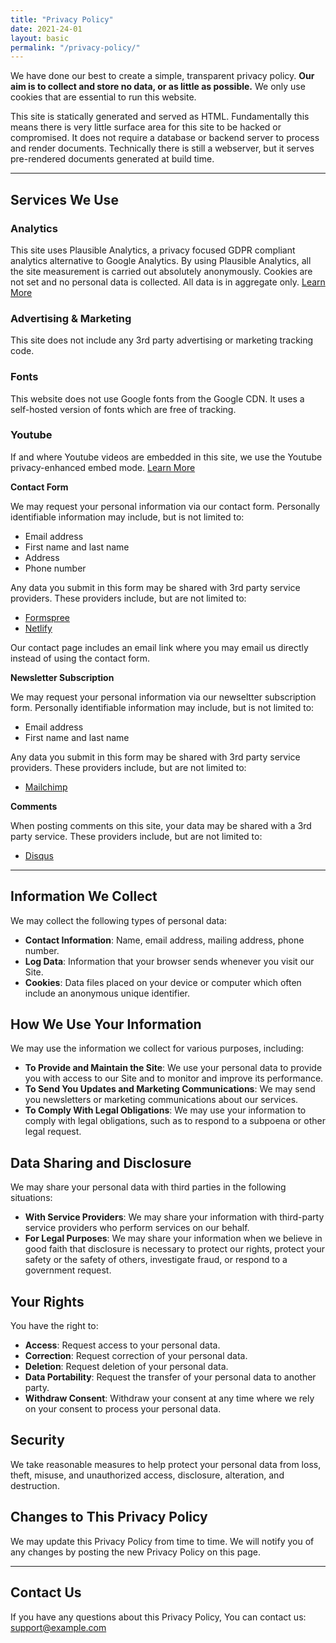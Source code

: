 ```yaml
---
title: "Privacy Policy"
date: 2021-24-01
layout: basic
permalink: "/privacy-policy/"
---
```


We have done our best to create a simple, transparent privacy policy. **Our aim is to collect and store no data, or as little as possible.** We only use cookies that are essential to run this website.

This site is statically generated and served as HTML. Fundamentally this means there is very little surface area for this site to be hacked or compromised. It does not require a database or backend server to process and render documents. Technically there is still a webserver, but it serves pre-rendered documents generated at build time.

---

## Services We Use

### Analytics

This site uses Plausible Analytics, a privacy focused GDPR compliant analytics alternative to Google Analytics. By using Plausible Analytics, all the site measurement is carried out absolutely anonymously. Cookies are not set and no personal data is collected. All data is in aggregate only. [Learn More](https://plausible.io/privacy-focused-web-analytics)

### Advertising & Marketing

This site does not include any 3rd party advertising or marketing tracking code.

### Fonts

This website does not use Google fonts from the Google CDN. It uses a self-hosted version of fonts which are free of tracking.

### Youtube

If and where Youtube videos are embedded in this site, we use the Youtube privacy-enhanced embed mode. [Learn More](https://support.google.com/youtube/answer/171780?hl=en#zippy=%2Cturn-on-privacy-enhanced-mode)

**Contact Form**

We may request your personal information via our contact form. Personally identifiable information may include, but is not limited to:

- Email address
- First name and last name
- Address
- Phone number

Any data you submit in this form may be shared with 3rd party service providers. These providers include, but are not limited to:

- [Formspree](https://formspree.io/legal/privacy-policy/)
- [Netlify](https://www.netlify.com/privacy/)

Our contact page includes an email link where you may email us directly instead of using the contact form.

**Newsletter Subscription**

We may request your personal information via our newseltter subscription form. Personally identifiable information may include, but is not limited to:

- Email address
- First name and last name

Any data you submit in this form may be shared with 3rd party service providers. These providers include, but are not limited to:

- [Mailchimp](https://mailchimp.com/legal/)

**Comments**

When posting comments on this site, your data may be shared with a 3rd party service. These providers include, but are not limited to:

- [Disqus](https://disqus.com/privacy-policy/)

---

## Information We Collect

We may collect the following types of personal data:

- **Contact Information**: Name, email address, mailing address, phone number.
- **Log Data**: Information that your browser sends whenever you visit our Site.
- **Cookies**: Data files placed on your device or computer which often include an anonymous unique identifier.

## How We Use Your Information

We may use the information we collect for various purposes, including:

- **To Provide and Maintain the Site**: We use your personal data to provide you with access to our Site and to monitor and improve its performance.
- **To Send You Updates and Marketing Communications**: We may send you newsletters or marketing communications about our services.
- **To Comply With Legal Obligations**: We may use your information to comply with legal obligations, such as to respond to a subpoena or other legal request.

## Data Sharing and Disclosure

We may share your personal data with third parties in the following situations:

- **With Service Providers**: We may share your information with third-party service providers who perform services on our behalf.
- **For Legal Purposes**: We may share your information when we believe in good faith that disclosure is necessary to protect our rights, protect your safety or the safety of others, investigate fraud, or respond to a government request.

## Your Rights

You have the right to:

- **Access**: Request access to your personal data.
- **Correction**: Request correction of your personal data.
- **Deletion**: Request deletion of your personal data.
- **Data Portability**: Request the transfer of your personal data to another party.
- **Withdraw Consent**: Withdraw your consent at any time where we rely on your consent to process your personal data.

## Security

We take reasonable measures to help protect your personal data from loss, theft, misuse, and unauthorized access, disclosure, alteration, and destruction.

## Changes to This Privacy Policy

We may update this Privacy Policy from time to time. We will notify you of any changes by posting the new Privacy Policy on this page.

---

## Contact Us

If you have any questions about this Privacy Policy, You can contact us: [support@example.com](mailto:support@example.com)
